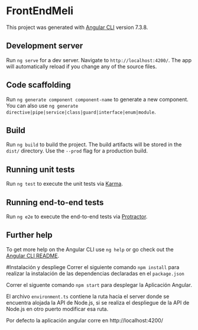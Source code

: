 # FrontEndMeli

This project was generated with [Angular CLI](https://github.com/angular/angular-cli) version 7.3.8.

## Development server

Run `ng serve` for a dev server. Navigate to `http://localhost:4200/`. The app will automatically reload if you change any of the source files.

## Code scaffolding

Run `ng generate component component-name` to generate a new component. You can also use `ng generate directive|pipe|service|class|guard|interface|enum|module`.

## Build

Run `ng build` to build the project. The build artifacts will be stored in the `dist/` directory. Use the `--prod` flag for a production build.

## Running unit tests

Run `ng test` to execute the unit tests via [Karma](https://karma-runner.github.io).

## Running end-to-end tests

Run `ng e2e` to execute the end-to-end tests via [Protractor](http://www.protractortest.org/).

## Further help

To get more help on the Angular CLI use `ng help` or go check out the [Angular CLI README](https://github.com/angular/angular-cli/blob/master/README.md).

#Instalación y despliege
Correr el siguiente comando `npm install` para realizar la instalación de las dependencias declaradas en el `package.json`

Correr el siguente comando `npm start` para desplegar la Aplicación Angular.

El archivo `environment.ts` contiene la ruta hacia el server donde se encuentra alojada la API de Node.js, si se realiza el despliegue de la API de Node.js en otro puerto modificar esa ruta.

Por defecto la aplicación angular corre en http://localhost:4200/
